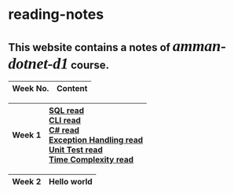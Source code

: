 # reading-notes

## This website contains a notes of *<span style="font-family:Papyrus; font-size:1.5em">amman-dotnet-d1</span>* course.


| Week No. | Content|
|:---------: |:--------------|

| Week 1 | [SQL read](SQLread.md) <br> [CLI read](CLIread.md) <br> [C# read](CSharpRead.md) <br> [Exception Handling read](ExceptionHandling.md) <br> [Unit Test read](UnitTestRead.md) <br> [Time Complexity read](ComplexityRead.md) |
|:---------: |:--------------|

| Week 2 | Hello world |
|:---------: |:--------------|
